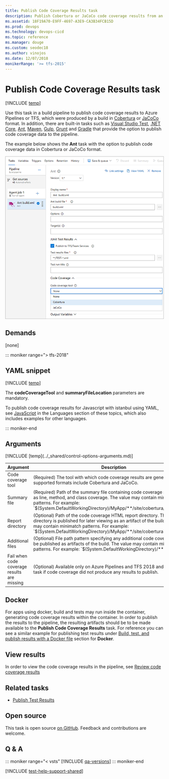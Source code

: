 ```yaml
---
title: Publish Code Coverage Results task
description: Publish Cobertura or JaCoCo code coverage results from an Azure Pipelines or TFS build
ms.assetid: 18F19A70-E9FF-4697-A3E9-CA3B34FCB15D
ms.prod: devops
ms.technology: devops-cicd
ms.topic: reference
ms.manager: douge
ms.custom: seodec18
ms.author: vinojos
ms.date: 12/07/2018
monikerRange: '>= tfs-2015'
---
```


# Publish Code Coverage Results task

[!INCLUDE [temp](../../_shared/version-tfs-2015-rtm.md)]

Use this task in a build pipeline to publish code coverage results to Azure Pipelines or TFS,
which were produced by a build in [Cobertura](http://cobertura.github.io/cobertura/) or [JaCoCo](http://www.eclemma.org/jacoco/) format.
In addition, there are built-in tasks such as [Visual Studio Test](vstest.md), [.NET Core](../build/dotnet-core.md), [Ant](../build/ant.md),
[Maven](../build/maven.md), [Gulp](../build/gulp.md), [Grunt](../build/grunt.md) and [Gradle](../build/gradle.md)
that provide the option to publish code coverage data to the pipeline.

The example below shows the **Ant** task with the option to publish code coverage data in Cobertura or JaCoCo format.

![Publish code coverage results ant](_img/publish-code-coverage-result-ant.png)

## Demands

[none]

::: moniker range="> tfs-2018"
## YAML snippet
[!INCLUDE [temp](../_shared/yaml/PublishCodeCoverageResultsV1.md)]

The **codeCoverageTool** and **summaryFileLocation** parameters are mandatory. 

To publish code coverage results for Javascript with istanbul using YAML, see [JavaScript](../../languages/javascript.md) in the Languages section of these topics, which also includes examples for other languages. 

::: moniker-end

## Arguments

<table><thead><tr><th>Argument</th><th>Description</th></tr></thead>
<tr><td>Code coverage tool</td><td>(Required) The tool with which code coverage results are generated. The supported formats include Cobertura and JaCoCo.</td></tr>
<tr><td>Summary file</td><td>(Required) Path of the summary file containing code coverage statistics, such as line, method, and class coverage. The value may contain minimatch patterns. For example: `$(System.DefaultWorkingDirectory)/MyApp/**/site/cobertura/coverage.xml`</td></tr>
<tr><td>Report directory</td><td>(Optional) Path of the code coverage HTML report directory. The report directory is published for later viewing as an artifact of the build. The value may contain minimatch patterns. For example: `$(System.DefaultWorkingDirectory)/MyApp/**/site/cobertura`</td></tr>
<tr><td>Additional files</td><td>(Optional) File path pattern specifying any additional code coverage files to be published as artifacts of the build. The value may contain minimatch patterns. For example: `$(System.DefaultWorkingDirectory)/**/*.exec`</td></tr>
<tr><td>Fail when code coverage results are missing</td><td>(Optional) Available only on Azure Pipelines and TFS 2018 and later. Fail the task if code coverage did not produce any results to publish.</td></tr>
[!INCLUDE [temp](../_shared/control-options-arguments.md)]
</table>

## Docker
For apps using docker, build and tests may run inside the container, generating code coverage results within the container. In order to publish the results to  the pipeline, the resulting artifacts should be to be made available to the **Publish Code Coverage Results** task. For reference you can see a similar example for publishing test results under [Build, test, and publish results with a Docker file](publish-test-results.md) section for **Docker**.

## View results
In order to view the code coverage results in the pipeline, see [Review code coverage results](../../test/review-code-coverage-results.md)

## Related tasks

* [Publish Test Results](publish-test-results.md)

## Open source

This task is open source [on GitHub](https://github.com/Microsoft/azure-pipelines-tasks). Feedback and contributions are welcome.

## Q & A
<!-- BEGINSECTION class="md-qanda" -->

::: moniker range="< vsts"
[!INCLUDE [qa-versions](../../_shared/qa-versions.md)]
::: moniker-end

<!-- ENDSECTION -->

[!INCLUDE [test-help-support-shared](../../_shared/test-help-support-shared.md)]

